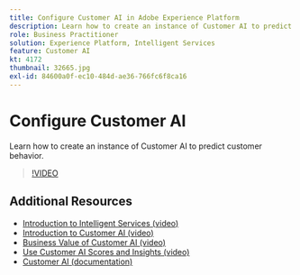 ```yaml
---
title: Configure Customer AI in Adobe Experience Platform
description: Learn how to create an instance of Customer AI to predict customer behavior.
role: Business Practitioner
solution: Experience Platform, Intelligent Services
feature: Customer AI
kt: 4172
thumbnail: 32665.jpg
exl-id: 84600a0f-ec10-484d-ae36-766fc6f8ca16
---
```

# Configure Customer AI

Learn how to create an instance of Customer AI to predict customer behavior.

>[!VIDEO](https://video.tv.adobe.com/v/32665?quality=12&learn=on)

## Additional Resources

* [Introduction to Intelligent Services (video)](introduction-to-intelligent-services.md)
* [Introduction to Customer AI (video)](introduction-to-customer-ai.md)
* [Business Value of Customer AI (video)](business-value-of-customer-ai.md)
* [Use Customer AI Scores and Insights (video)](use-customer-ai-scores-and-insights.md)
* [Customer AI (documentation)](https://experienceleague.adobe.com/docs/experience-platform/intelligent-services/customer-ai/overview.html)
